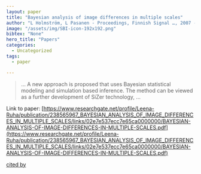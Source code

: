```yaml
---
layout: paper
title: "Bayesian analysis of image differences in multiple scales"
author: "L Holmström, L Pasanen - Proceedings, Finnish Signal …, 2007 - researchgate.net"
image: "/assets/img/SBI-icon-192x192.png"
bibtex: "None"
hero_title: "Papers"
categories:
  - Uncategorized
tags:
  - paper

---
```

>… A new approach is proposed that uses Bayesian statistical modeling and simulation based inference. The method can be viewed as a further development of SiZer technology, …

Link to paper: [https://www.researchgate.net/profile/Leena-Ruha/publication/238565967_BAYESIAN_ANALYSIS_OF_IMAGE_DIFFERENCES_IN_MULTIPLE_SCALES/links/02e7e537ecc7e65ca0000000/BAYESIAN-ANALYSIS-OF-IMAGE-DIFFERENCES-IN-MULTIPLE-SCALES.pdf](https://www.researchgate.net/profile/Leena-Ruha/publication/238565967_BAYESIAN_ANALYSIS_OF_IMAGE_DIFFERENCES_IN_MULTIPLE_SCALES/links/02e7e537ecc7e65ca0000000/BAYESIAN-ANALYSIS-OF-IMAGE-DIFFERENCES-IN-MULTIPLE-SCALES.pdf)

[cited by](https://scholar.google.com/scholar?cites=13918305551258655243&as_sdt=2005&sciodt=0,5&hl=en&num=20)
